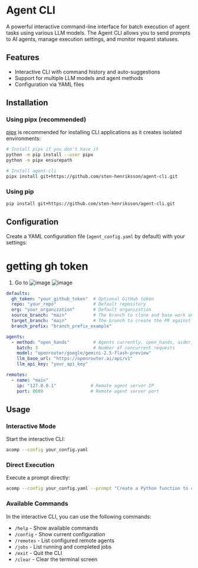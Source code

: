 # Agent CLI

A powerful interactive command-line interface for batch execution of agent tasks using various LLM models. The Agent CLI allows you to send prompts to AI agents, manage execution settings, and monitor request statuses.

## Features

- Interactive CLI with command history and auto-suggestions
- Support for multiple LLM models and agent methods
- Configuration via YAML files

## Installation

### Using pipx (recommended)

[pipx](https://pypa.github.io/pipx/) is recommended for installing CLI applications as it creates isolated environments:

```bash
# Install pipx if you don't have it
python -m pip install --user pipx
python -m pipx ensurepath

# Install agent-cli
pipx install git+https://github.com/sten-henriksson/agent-cli.git
```

### Using pip

```bash
pip install git+https://github.com/sten-henriksson/agent-cli.git
```

## Configuration

Create a YAML configuration file (`agent_config.yaml` by default) with your settings:
# getting gh token
1. Go to 
![image](https://github.com/user-attachments/assets/94558f67-c1e4-495b-9cbe-416607bb8361)
![image](https://github.com/user-attachments/assets/2ab44e29-504c-45f6-8536-7bf472859b11)

```yaml
defaults:
  gh_token: "your_github_token"  # Optional GitHub token
  repo: "your_repo"              # Default repository
  org: "your_organization"       # Default organization
  source_branch: "main"          # The branch to clone and base work on 
  target_branch: "main"          # The branch to create the PR against
  branch_prefix: "branch_prefix_example"

agents:
  - method: "open_hands"         # Agents currently, open_hands, aider, swe_agent_anth, swe_agent_default
    batch: 3                     # Number of concurrent requests
    model: "openrouter/google/gemini-2.5-flash-preview"
    llm_base_url: "https://openrouter.ai/api/v1"
    llm_api_key: "your_api_key"

remotes:
  - name: "main"
    ip: "127.0.0.1"             # Remote agent server IP
    port: 8089                  # Remote agent server port
```

## Usage

### Interactive Mode

Start the interactive CLI:

```bash
acomp --config your_config.yaml
```

### Direct Execution

Execute a prompt directly:

```bash
acomp --config your_config.yaml --prompt "Create a Python function to calculate Fibonacci numbers"
```

### Available Commands

In the interactive CLI, you can use the following commands:

- `/help` - Show available commands
- `/config` - Show current configuration
- `/remotes` - List configured remote agents
- `/jobs` - List running and completed jobs
- `/exit` - Quit the CLI
- `/clear` - Clear the terminal screen







